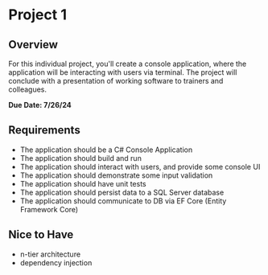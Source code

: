 # Project 1

## Overview

For this individual project, you'll create a console application, where the application will be interacting with users via terminal. The project will conclude with a presentation of working software to trainers and colleagues.

**Due Date: 7/26/24**

## Requirements

- The application should be a C# Console Application
- The application should build and run
- The application should interact with users, and provide some console UI
- The application should demonstrate some input validation
- The application should have unit tests
- The application should persist data to a SQL Server database
- The application should communicate to DB via EF Core (Entity Framework Core)

## Nice to Have

- n-tier architecture
- dependency injection

